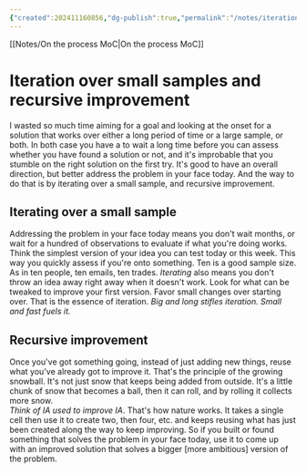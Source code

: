 ```yaml
---
{"created":202411160856,"dg-publish":true,"permalink":"/notes/iteration-over-small-samples-and-recursive-improvement/","dgPassFrontmatter":true,"updated":"2024-12-22T16:24:12.249+01:00"}
---
```


[[Notes/On the process MoC\|On the process MoC]]
# Iteration over small samples and recursive improvement

I wasted so much time aiming for a goal and looking at the onset for a solution that works over either a long period of time or a large sample, or both. In both case you have a to wait a long time before you can assess whether you have found a solution or not, and it's improbable that you stumble on the right solution on the first try.
It's good to have an overall direction, but better address the problem in your face today. And the way to do that is by iterating over a small sample, and recursive improvement.
## Iterating over a small sample
Addressing the problem in your face today means you don't wait months, or wait for a hundred of observations to evaluate if what you're doing works. Think the simplest version of your idea you can test today or this week. This way you quickly assess if you're onto something. Ten is a good sample size. As in ten people, ten emails, ten trades. 
*Iterating* also means you don't throw an idea away right away when it doesn't work. Look for what can be tweaked to improve your first version. Favor small changes over starting over. That is the essence of iteration.
*Big and long stifles iteration.*
*Small and fast fuels it.*
## Recursive improvement
Once you've got something going, instead of just adding new things, reuse what you've already got to improve it. That's the principle of the growing snowball. It's not just snow that keeps being added from outside. It's a little chunk of snow that becomes a ball, then it can roll, and by rolling it collects more snow.  
*Think of IA used to improve IA*.
That's how nature works. It takes a single cell then use it to create two, then four, etc. and keeps reusing what has just been created along the way to keep improving.
So if you built or found something that solves the problem in your face today, use it to come up with an improved solution that solves a bigger [more ambitious] version of the problem.